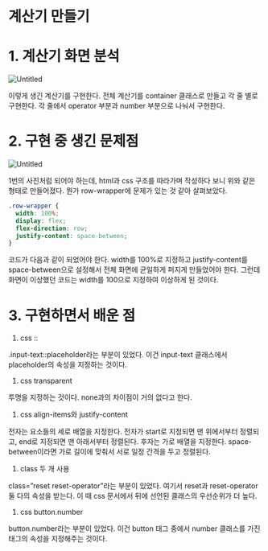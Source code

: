 # 계산기 만들기

# 1. 계산기 화면 분석

![Untitled](https://prod-files-secure.s3.us-west-2.amazonaws.com/8b9ba95b-fe7d-4e0d-bd6f-e95f92a3be44/c68b9a6e-1bce-4ef1-8321-3304ee658a70/Untitled.png)

이렇게 생긴 계산기를 구현한다. 전체 계산기를 container 클래스로 만들고 각 줄 별로 구현한다. 각 줄에서 operator 부분과 number 부분으로 나눠서 구현한다.

# 2. 구현 중 생긴 문제점

![Untitled](https://prod-files-secure.s3.us-west-2.amazonaws.com/8b9ba95b-fe7d-4e0d-bd6f-e95f92a3be44/d6410f90-f44a-45a6-b036-a2c086b9a583/Untitled.png)

1번의 사진처럼 되어야 하는데, html과 css 구조를 따라가며 작성하다 보니 위와 같은 형태로 만들어졌다. 뭔가 row-wrapper에 문제가 있는 것 같아 살펴보았다.

```css
.row-wrapper {
  width: 100%;
  display: flex;
  flex-direction: row;
  justify-content: space-between;
}
```

코드가 다음과 같이 되었어야 한다. width를 100%로 지정하고 justify-content를 space-between으로 설정해서 전체 화면에 균일하게 퍼지게 만들었어야 한다. 그런데 화면이 이상했던 코드는 width를 100으로 지정하여 이상하게 된 것이다.

# 3. 구현하면서 배운 점

1. css ::

.input-text::placeholder라는 부분이 있었다. 이건 input-text 클래스에서 placeholder의 속성을 지정하는 것이다.

1. css transparent

투명을 지정하는 것이다. none과의 차이점이 거의 없다고 한다.

1. css align-items와 justify-content

전자는 요소들의 세로 배열을 지정한다. 전자가 start로 지정되면 맨 위에서부터 정렬되고, end로 지정되면 맨 아래서부터 정렬된다. 후자는 가로 배열을 지정한다. space-between이라면 가로 길이에 맞춰서 서로 일정 간격을 두고 정렬된다.

1. class 두 개 사용

class=”reset reset-operator”라는 부분이 있었다. 여기서 reset과 reset-operator 둘 다의 속성을 받는다. 이 때 css 문서에서 뒤에 선언된 클래스의 우선순위가 더 높다.

1. css button.number

button.number라는 부분이 있었다. 이건 button 태그 중에서 number 클래스를 가진 태그의 속성을 지정해주는 것이다.
